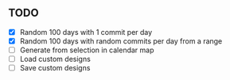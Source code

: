 ## TODO
 - [x] Random 100 days with 1 commit per day
 - [x] Random 100 days with random commits per day from a range
 - [ ] Generate from selection in calendar map
 - [ ] Load custom designs
 - [ ] Save custom designs